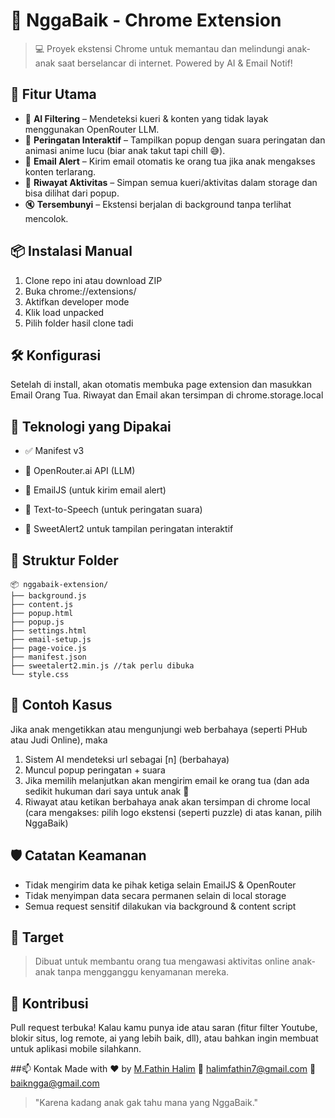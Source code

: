 # 🚫 NggaBaik - Chrome Extension

> 💻 Proyek ekstensi Chrome untuk memantau dan melindungi anak-anak saat berselancar di internet. Powered by AI & Email Notif!

## 📌 Fitur Utama

- 🧠 **AI Filtering** – Mendeteksi kueri & konten yang tidak layak menggunakan OpenRouter LLM.
- 🛑 **Peringatan Interaktif** – Tampilkan popup dengan suara peringatan dan animasi anime lucu (biar anak takut tapi chill 😅).
- 📧 **Email Alert** – Kirim email otomatis ke orang tua jika anak mengakses konten terlarang.
- 📜 **Riwayat Aktivitas** – Simpan semua kueri/aktivitas dalam storage dan bisa dilihat dari popup.
- 🔇 **Tersembunyi** – Ekstensi berjalan di background tanpa terlihat mencolok.

## 📦 Instalasi Manual

1. Clone repo ini atau download ZIP
2. Buka chrome://extensions/
3. Aktifkan developer mode
4. Klik load unpacked
5. Pilih folder hasil clone tadi

## 🛠️ Konfigurasi
Setelah di install, akan otomatis membuka page extension dan masukkan Email Orang Tua. Riwayat dan Email akan tersimpan di chrome.storage.local

## 🧠 Teknologi yang Dipakai
- ✅ Manifest v3

- 🧠 OpenRouter.ai API (LLM)

- 💌 EmailJS (untuk kirim email alert)

- 🎤 Text-to-Speech (untuk peringatan suara)

- 🎨 SweetAlert2 untuk tampilan peringatan interaktif

## 📁 Struktur Folder
```arduino
📦 nggabaik-extension/
├── background.js
├── content.js
├── popup.html
├── popup.js
├── settings.html
├── email-setup.js
├── page-voice.js
├── manifest.json
├── sweetalert2.min.js //tak perlu dibuka
└── style.css
```

## 🧪 Contoh Kasus
Jika anak mengetikkan atau mengunjungi web berbahaya (seperti PHub atau Judi Online), maka
1. Sistem AI mendeteksi url sebagai [n] (berbahaya)
2. Muncul popup peringatan + suara
3. Jika memilih melanjutkan akan mengirim email ke orang tua (dan ada sedikit hukuman dari saya untuk anak 👀
4. Riwayat atau ketikan berbahaya anak akan tersimpan di chrome local (cara mengakses: pilih logo ekstensi (seperti puzzle) di atas kanan, pilih NggaBaik)

## 🛡️ Catatan Keamanan
- Tidak mengirim data ke pihak ketiga selain EmailJS & OpenRouter
- Tidak menyimpan data secara permanen selain di local storage
- Semua request sensitif dilakukan via background & content script

## 👶 Target
> Dibuat untuk membantu orang tua mengawasi aktivitas online anak-anak tanpa mengganggu kenyamanan mereka.

## 🙌 Kontribusi
Pull request terbuka! Kalau kamu punya ide atau saran (fitur filter Youtube, blokir situs, log remote, ai yang lebih baik, dll), atau bahkan ingin membuat untuk aplikasi mobile silahkann.

##📫 Kontak
Made with ❤️ by [M.Fathin Halim](https://mfathinhalim.github.io/)
📧 halimfathin7@gmail.com
📧 baikngga@gmail.com

> "Karena kadang anak gak tahu mana yang NggaBaik."
